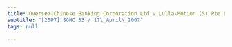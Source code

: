 ```yaml
---
title: Oversea-Chinese Banking Corporation Ltd v Lulla-Motion (S) Pte Ltd
subtitle: "[2007] SGHC 53 / 17\_April\_2007"
tags: null

---
```


